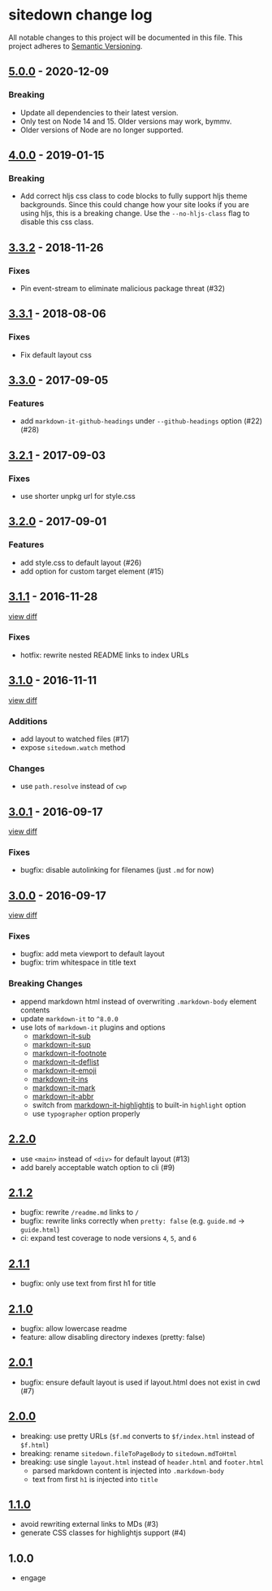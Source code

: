 # sitedown change log

All notable changes to this project will be documented in this file.
This project adheres to [Semantic Versioning](http://semver.org/).

## [5.0.0](https://github.com/hypermodules/sitedown/releases/v5.0.0) - 2020-12-09

### Breaking

- Update all dependencies to their latest version.
- Only test on Node 14 and 15.  Older versions may work, bymmv.
- Older versions of Node are no longer supported.

## [4.0.0](https://github.com/hypermodules/sitedown/releases/v4.0.0) - 2019-01-15

### Breaking

- Add correct hljs css class to code blocks to fully support hljs theme backgrounds.  Since this could change how your site looks if you are using hljs, this is a breaking change.  Use the `--no-hljs-class` flag to disable this css class.

## [3.3.2](https://github.com/hypermodules/sitedown/releases/v3.3.2) - 2018-11-26

### Fixes

- Pin event-stream to eliminate malicious package threat (#32)

## [3.3.1](https://github.com/hypermodules/sitedown/releases/v3.3.1) - 2018-08-06

### Fixes

- Fix default layout css

## [3.3.0](https://github.com/hypermodules/sitedown/releases/v3.3.0) - 2017-09-05

### Features

- add `markdown-it-github-headings` under `--github-headings` option (#22) (#28)

## [3.2.1](https://github.com/hypermodules/sitedown/releases/v3.2.1) - 2017-09-03

### Fixes

- use shorter unpkg url for style.css

## [3.2.0](https://github.com/hypermodules/sitedown/releases/v3.2.0) - 2017-09-01

### Features

- add style.css to default layout (#26)
- add option for custom target element (#15)

## [3.1.1](https://github.com/hypermodules/sitedown/releases/v3.1.1) - 2016-11-28

[view diff](https://github.com/hypermodules/sitedown/compare/v3.1.0...v3.1.1)

### Fixes

- hotfix: rewrite nested README links to index URLs

## [3.1.0](https://github.com/hypermodules/sitedown/releases/v3.1.0) - 2016-11-11

[view diff](https://github.com/hypermodules/sitedown/compare/v3.0.1...v3.1.0)

### Additions
- add layout to watched files (#17)
- expose `sitedown.watch` method

### Changes
- use `path.resolve` instead of `cwp`

## [3.0.1](https://github.com/hypermodules/sitedown/releases/v3.0.1) - 2016-09-17

[view diff](https://github.com/hypermodules/sitedown/compare/v3.0.0...v3.0.1)

### Fixes
- bugfix: disable autolinking for filenames (just `.md` for now)

## [3.0.0](https://github.com/hypermodules/sitedown/releases/v3.0.0) - 2016-09-17

[view diff](https://github.com/hypermodules/sitedown/compare/v2.2.0...v3.0.0)

### Fixes
- bugfix: add meta viewport to default layout
- bugfix: trim whitespace in title text

### Breaking Changes
- append markdown html instead of overwriting `.markdown-body` element contents
- update `markdown-it` to `^8.0.0`
- use lots of `markdown-it` plugins and options
  - [markdown-it-sub](https://github.com/markdown-it/markdown-it-sub)
  - [markdown-it-sup](https://github.com/markdown-it/markdown-it-sup)
  - [markdown-it-footnote](https://github.com/markdown-it/markdown-it-footnote)
  - [markdown-it-deflist](https://github.com/markdown-it/markdown-it-deflist)
  - [markdown-it-emoji](https://github.com/markdown-it/markdown-it-emoji)
  - [markdown-it-ins](https://github.com/markdown-it/markdown-it-ins)
  - [markdown-it-mark](https://github.com/markdown-it/markdown-it-mark)
  - [markdown-it-abbr](https://github.com/markdown-it/markdown-it-abbr)
  - switch from [markdown-it-highlightjs](https://github.com/valeriangalliat/markdown-it-highlightjs) to built-in `highlight` option
  - use `typographer` option properly

## [2.2.0]
- use `<main>` instead of `<div>` for default layout (#13)
- add barely acceptable watch option to cli (#9)

## [2.1.2]
- bugfix: rewrite `/readme.md` links to `/`
- bugfix: rewrite links correctly when `pretty: false` (e.g. `guide.md` -> `guide.html`)
- ci: expand test coverage to node versions `4`, `5`, and `6`

## [2.1.1]
- bugfix: only use text from first h1 for title

## [2.1.0]
- bugfix: allow lowercase readme
- feature: allow disabling directory indexes (pretty: false)

## [2.0.1]
- bugfix: ensure default layout is used if layout.html does not exist in cwd (#7)

## [2.0.0]
- breaking: use pretty URLs (`$f.md` converts to `$f/index.html` instead of `$f.html`)
- breaking: rename `sitedown.fileToPageBody` to `sitedown.mdToHtml`
- breaking: use single `layout.html` instead of `header.html` and `footer.html`
  - parsed markdown content is injected into `.markdown-body`
  - text from first `h1` is injected into `title`

## [1.1.0]
- avoid rewriting external links to MDs (#3)
- generate CSS classes for highlightjs support (#4)

## 1.0.0
- engage

[2.2.0]: https://github.com/hypermodules/sitedown/compare/v2.1.2...v2.2.0
[2.1.2]: https://github.com/hypermodules/sitedown/compare/v2.1.1...v2.1.2
[2.1.1]: https://github.com/hypermodules/sitedown/compare/v2.1.0...v2.1.1
[2.1.0]: https://github.com/hypermodules/sitedown/compare/v2.0.1...v2.1.0
[2.0.1]: https://github.com/hypermodules/sitedown/compare/v2.0.0...v2.0.1
[2.0.0]: https://github.com/hypermodules/sitedown/compare/v1.1.0...v2.0.0
[1.1.0]: https://github.com/hypermodules/sitedown/compare/v1.0.0...v1.1.1

